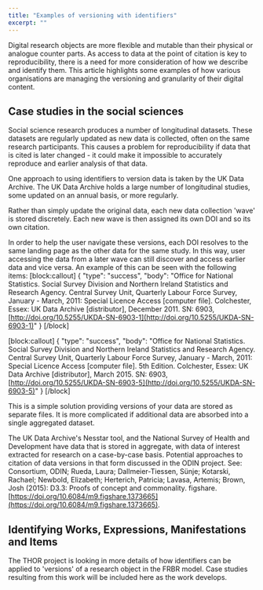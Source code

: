 ```yaml
---
title: "Examples of versioning with identifiers"
excerpt: ""
---
```

Digital research objects are more flexible and mutable than their physical or analogue counter parts. As access to data at the point of citation is key to reproducibility, there is a need for more consideration of how we describe and identify them. This article highlights some examples of how various organisations are managing the versioning and granularity of their digital content.

## Case studies in the social sciences
Social science research produces a number of longitudinal datasets. These datasets are regularly updated as new data is collected, often on the same research participants. This causes a problem for reproducibility if data that is cited is later changed - it could make it impossible to accurately reproduce and earlier analysis of that data.

One approach to using identifiers to version data is taken by the UK Data Archive. The UK Data Archive holds a large number of longitudinal studies, some updated on an annual basis, or more regularly.

Rather than simply update the original data, each new data collection 'wave' is stored discretely. Each new wave is then assigned its own DOI and so its own citation.

In order to help the user navigate these versions, each DOI resolves to the same landing page as the other data for the same study. In this way, user accessing the data from a later wave can still discover and access earlier data and vice versa. An example of this can be seen with the following items:
[block:callout]
{
  "type": "success",
  "body": "Office for National Statistics. Social Survey Division and Northern Ireland Statistics and Research Agency. Central Survey Unit, Quarterly Labour Force Survey, January - March, 2011: Special Licence Access [computer file]. Colchester, Essex: UK Data Archive [distributor], December 2011. SN: 6903, [http://doi.org/10.5255/UKDA-SN-6903-1](http://doi.org/10.5255/UKDA-SN-6903-1)"
}
[/block]

[block:callout]
{
  "type": "success",
  "body": "Office for National Statistics. Social Survey Division and Northern Ireland Statistics and Research Agency. Central Survey Unit, Quarterly Labour Force Survey, January - March, 2011: Special Licence Access [computer file]. 5th Edition. Colchester, Essex: UK Data Archive [distributor], March 2015. SN: 6903, [http://doi.org/10.5255/UKDA-SN-6903-5](http://doi.org/10.5255/UKDA-SN-6903-5)"
}
[/block]


This is a simple solution providing versions of your data are stored as separate files. It is more complicated if additional data are absorbed into a single aggregated dataset. 

The UK Data Archive's Nesstar tool, and the National Survey of Health and Development have data that is stored in aggregate, with data of interest extracted for research on a case-by-case basis. Potential approaches to citation of data versions in that form discussed in the ODIN project. See: Consortium, ODIN; Rueda, Laura; Dallmeier-Tiessen, Sünje; Kotarski, Rachael; Newbold, Elizabeth; Herterich, Patricia; Lavasa, Artemis; Brown, Josh (2015): D3.3: Proofs of concept and commonality. figshare. 
[https://doi.org/10.6084/m9.figshare.1373665](https://doi.org/10.6084/m9.figshare.1373665). 

## Identifying Works, Expressions, Manifestations and Items
The THOR project is looking in more details of how identifiers can be applied to 'versions' of a research object in the FRBR model. Case studies resulting from this work will be included here as the work develops.